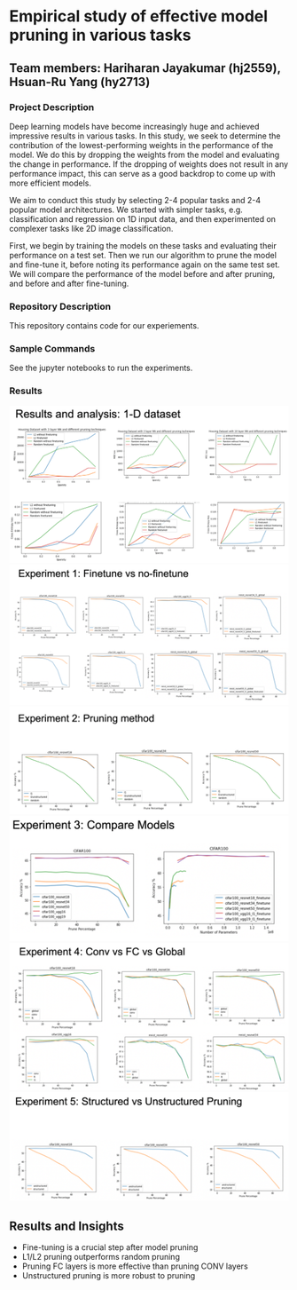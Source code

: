 # Empirical study of effective model pruning in various tasks
## Team members: Hariharan Jayakumar (hj2559), Hsuan-Ru Yang (hy2713)

### Project Description
Deep learning models have become increasingly huge and achieved impressive results in various tasks. In this study, we seek to determine the contribution of the lowest-performing weights in the performance of the model. We do this by dropping the weights from the model and evaluating the change in performance. If the dropping of weights does not result in any performance impact, this can serve as a good backdrop to come up with more efficient models.

We aim to conduct this study by selecting 2-4 popular tasks and 2-4 popular model architectures. We started with simpler tasks, e.g. classification and regression on 1D input data, and then experimented on complexer tasks like 2D image classification.

First, we begin by training the models on these tasks and evaluating their performance on a test set. Then we run our algorithm to prune the model and fine-tune it, before noting its performance again on the same test set. We will compare the performance of the model before and after pruning, and before and after fine-tuning.

### Repository Description
This repository contains code for our experiements.

### Sample Commands
See the jupyter notebooks to run the experiments.

### Results
![](/images/res1.png)
![](/images/res2.png)
![](/images/res3.png)
![](/images/res4.png)
![](/images/res5.png)
![](/images/res6.png)

## Results and Insights
* Fine-tuning is a crucial step after model pruning
* L1/L2 pruning outperforms random pruning
* Pruning FC layers is more effective than pruning CONV layers
* Unstructured pruning is more robust to pruning


